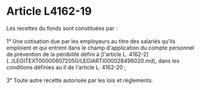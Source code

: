 # Article L4162-19

<p align="left">
  Les recettes du fonds sont constituées par : <br /> <br />1° Une cotisation due par les employeurs au titre des salariés qu'ils emploient et qui entrent dans le champ d'application du compte personnel de prévention de la pénibilité défini à [l'article L. 4162-2](../LEGITEXT000006072050/LEGIARTI000028496020.md), dans les conditions définies au II de l'article L. 4162-20 ; <br /> <br />3° Toute autre recette autorisée par les lois et règlements.
</p>